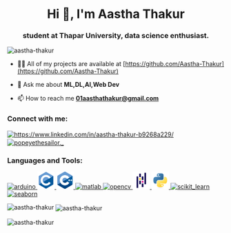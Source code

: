 <h1 align="center">Hi 👋, I'm Aastha Thakur</h1>
<h3 align="center">student at Thapar University, data science enthusiast.</h3>


<p align="left"> <img src="https://komarev.com/ghpvc/?username=aastha-thakur&label=Profile%20views&color=0e75b6&style=flat" alt="aastha-thakur" /> </p>

- 👨‍💻 All of my projects are available at [https://github.com/Aastha-Thakur](https://github.com/Aastha-Thakur)

- 💬 Ask me about **ML,DL,AI,Web Dev**

- 📫 How to reach me **01aasthathakur@gmail.com**

<h3 align="left">Connect with me:</h3>
<p align="left">
<a href="https://linkedin.com/in/https://www.linkedin.com/in/aastha-thakur-b9268a229/" target="blank"><img align="center" src="https://raw.githubusercontent.com/rahuldkjain/github-profile-readme-generator/master/src/images/icons/Social/linked-in-alt.svg" alt="https://www.linkedin.com/in/aastha-thakur-b9268a229/" height="30" width="40" /></a>
<a href="https://instagram.com/popeyethesailor._" target="blank"><img align="center" src="https://raw.githubusercontent.com/rahuldkjain/github-profile-readme-generator/master/src/images/icons/Social/instagram.svg" alt="popeyethesailor._" height="30" width="40" /></a>
</p>

<h3 align="left">Languages and Tools:</h3>
<p align="left"> <a href="https://www.arduino.cc/" target="_blank" rel="noreferrer"> <img src="https://cdn.worldvectorlogo.com/logos/arduino-1.svg" alt="arduino" width="40" height="40"/> </a> <a href="https://www.cprogramming.com/" target="_blank" rel="noreferrer"> <img src="https://raw.githubusercontent.com/devicons/devicon/master/icons/c/c-original.svg" alt="c" width="40" height="40"/> </a> <a href="https://www.w3schools.com/cpp/" target="_blank" rel="noreferrer"> <img src="https://raw.githubusercontent.com/devicons/devicon/master/icons/cplusplus/cplusplus-original.svg" alt="cplusplus" width="40" height="40"/> </a> <a href="https://www.mathworks.com/" target="_blank" rel="noreferrer"> <img src="https://upload.wikimedia.org/wikipedia/commons/2/21/Matlab_Logo.png" alt="matlab" width="40" height="40"/> </a> <a href="https://opencv.org/" target="_blank" rel="noreferrer"> <img src="https://www.vectorlogo.zone/logos/opencv/opencv-icon.svg" alt="opencv" width="40" height="40"/> </a> <a href="https://pandas.pydata.org/" target="_blank" rel="noreferrer"> <img src="https://raw.githubusercontent.com/devicons/devicon/2ae2a900d2f041da66e950e4d48052658d850630/icons/pandas/pandas-original.svg" alt="pandas" width="40" height="40"/> </a> <a href="https://www.python.org" target="_blank" rel="noreferrer"> <img src="https://raw.githubusercontent.com/devicons/devicon/master/icons/python/python-original.svg" alt="python" width="40" height="40"/> </a> <a href="https://scikit-learn.org/" target="_blank" rel="noreferrer"> <img src="https://upload.wikimedia.org/wikipedia/commons/0/05/Scikit_learn_logo_small.svg" alt="scikit_learn" width="40" height="40"/> </a> <a href="https://seaborn.pydata.org/" target="_blank" rel="noreferrer"> <img src="https://seaborn.pydata.org/_images/logo-mark-lightbg.svg" alt="seaborn" width="40" height="40"/> </a> </p>

<p><img align="left" src="https://github-readme-stats.vercel.app/api/top-langs?username=aastha-thakur&show_icons=true&locale=en&layout=compact" alt="aastha-thakur" /></p>

<p>&nbsp;<img align="center" src="https://github-readme-stats.vercel.app/api?username=aastha-thakur&show_icons=true&locale=en" alt="aastha-thakur" /></p>

<p><img align="center" src="https://github-readme-streak-stats.herokuapp.com/?user=aastha-thakur&" alt="aastha-thakur" /></p>
